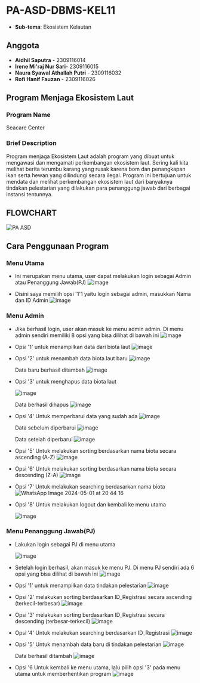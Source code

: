 # PA-ASD-DBMS-KEL11
* **Sub-tema**: Ekosistem Kelautan
## Anggota
* **Aidhil Saputra** - 2309116014
* **Irene Mi'raj Nur Sari**- 2309116015
* **Naura Syawal Athallah Putri** - 2309116032
* **Rofi Hanif Fauzan** - 2309116026

## Program Menjaga Ekosistem Laut
### Program Name
Seacare Center
### Brief Description
Program menjaga Ekosistem Laut adalah program yang dibuat untuk mengawasi dan mengamati perkembangan ekosistem laut. Sering kali kita melihat berita terumbu karang yang rusak karena bom dan penangkapan ikan serta hewan yang dilindungi secara ilegal. Program ini bertujuan untuk mendata dan melihat perkembangan ekosistem laut dari banyaknya tindakan pelestarian yang dilakukan para penanggung jawab dari berbagai instansi tentunnya. 
## FLOWCHART
![PA ASD](https://github.com/PA-A23-KELOMPOK-11/PA-ASD-DBMS-KEL11/assets/144671469/83163775-e027-4314-af27-5a21ca9facdd)


## Cara Penggunaan Program
### Menu Utama
* Ini merupakan menu utama, user dapat melakukan login sebagai Admin atau Penanggung Jawab(PJ)
  ![image](https://github.com/PA-A23-KELOMPOK-11/PA-ASD-DBMS-KEL11/assets/144798359/3c56880a-ba0f-4d8d-8341-5ef2f94a5111)
  
* Disini saya memilih opsi '1'1 yaitu login sebagai admin, masukkan Nama dan ID Admin
  ![image](https://github.com/PA-A23-KELOMPOK-11/PA-ASD-DBMS-KEL11/assets/144798359/f6c0ea49-9060-49fe-8495-0eb2bff1a5e4)

### Menu Admin
* Jika berhasil login, user akan masuk ke menu admin admin. Di menu admin sendiri memiliki 8 opsi yang bisa dilihat di bawah ini
  ![image](https://github.com/PA-A23-KELOMPOK-11/PA-ASD-DBMS-KEL11/assets/144798359/d5c97efb-2c2b-4413-8d49-152605467f41)

* Opsi '1' untuk menampilkan data dari biota laut
  ![image](https://github.com/PA-A23-KELOMPOK-11/PA-ASD-DBMS-KEL11/assets/144798359/bb64edcf-63f9-4ffe-ac88-b76eff1c4511)

* Opsi '2' untuk menambah data biota laut baru
  ![image](https://github.com/PA-A23-KELOMPOK-11/PA-ASD-DBMS-KEL11/assets/144798359/9a859435-68eb-45c5-9d16-29538ffa5b5c)
  
  Data baru berhasil ditambah
  ![image](https://github.com/PA-A23-KELOMPOK-11/PA-ASD-DBMS-KEL11/assets/144798359/e3329b64-c81e-4245-9d59-cf4c28fbbd3f)

* Opsi '3' untuk menghapus data biota laut
  
  ![image](https://github.com/PA-A23-KELOMPOK-11/PA-ASD-DBMS-KEL11/assets/144798359/97768033-61fa-4572-b3cb-7884592916e2)

  Data berhasil dihapus
  ![image](https://github.com/PA-A23-KELOMPOK-11/PA-ASD-DBMS-KEL11/assets/144798359/0455eae3-ce31-4fa7-9214-fe93abaeabcd)

* Opsi '4' Untuk memperbarui data yang sudah ada
  ![image](https://github.com/PA-A23-KELOMPOK-11/PA-ASD-DBMS-KEL11/assets/144798359/6e174ee5-b76a-47c1-aaba-677d0b510bd8)

  Data sebelum diperbarui
  ![image](https://github.com/PA-A23-KELOMPOK-11/PA-ASD-DBMS-KEL11/assets/144798359/a54c221e-a3c5-454b-ae22-346acbea7ad7)

  Data setelah diperbarui
  ![image](https://github.com/PA-A23-KELOMPOK-11/PA-ASD-DBMS-KEL11/assets/144798359/be81ab70-04c1-4931-aa58-631f740ae8ac)

* Opsi '5' Untuk melakukan sorting berdasarkan nama biota secara ascending (A-Z)
  ![image](https://github.com/PA-A23-KELOMPOK-11/PA-ASD-DBMS-KEL11/assets/144798359/0e919598-752f-4312-a481-2d7c449aa3b6)

* Opsi '6' Untuk melakukan sorting berdasarkan nama biota secara descending (Z-A)
  ![image](https://github.com/PA-A23-KELOMPOK-11/PA-ASD-DBMS-KEL11/assets/144798359/f8def990-274d-4826-a633-1a8fb83805b1)

* Opsi '7' Untuk melakukan searching berdasarkan nama biota
  ![WhatsApp Image 2024-05-01 at 20 44 16](https://github.com/PA-A23-KELOMPOK-11/PA-ASD-DBMS-KEL11/assets/144798359/b66e5595-aecb-421b-a69c-294f933d298b)

* Opsi '8' Untuk melakukan logout dan kembali ke menu utama

  ![image](https://github.com/PA-A23-KELOMPOK-11/PA-ASD-DBMS-KEL11/assets/144798359/d8a8b15c-5d21-4005-82bd-f44ebe1f3f81)

### Menu Penanggung Jawab(PJ)

* Lakukan login sebagai PJ di menu utama
  
  ![image](https://github.com/PA-A23-KELOMPOK-11/PA-ASD-DBMS-KEL11/assets/144798359/a2b43f6b-9d9b-4642-8655-2cc98374e977)

* Setelah login berhasil, akan masuk ke menu PJ. Di menu PJ sendiri ada 6 opsi yang bisa dilihat di bawah ini
  ![image](https://github.com/PA-A23-KELOMPOK-11/PA-ASD-DBMS-KEL11/assets/144798359/8380f694-0794-49b0-9c78-40a22eb60206)

* Opsi '1' untuk menampilkan data tindakan pelestarian
  ![image](https://github.com/PA-A23-KELOMPOK-11/PA-ASD-DBMS-KEL11/assets/144798359/2d099f90-2825-4ec5-b632-2fa09626dc90)

* Opsi '2' melakukan sorting berdasarkan ID_Registrasi secara ascending (terkecil-terbesar)
  ![image](https://github.com/PA-A23-KELOMPOK-11/PA-ASD-DBMS-KEL11/assets/144798359/f3d1c9ee-e085-40f1-9a0b-5ea69e2ddd0c)

* Opsi '3' melakukan sorting berdasarkan ID_Registrasi secara descending (terbesar-terkecil)
  ![image](https://github.com/PA-A23-KELOMPOK-11/PA-ASD-DBMS-KEL11/assets/144798359/0075d233-97a9-4d38-be17-c10be6294d17)

* Opsi '4' Untuk melakukan searching berdasarkan ID_Registrasi
  ![image](https://github.com/PA-A23-KELOMPOK-11/PA-ASD-DBMS-KEL11/assets/144798359/6caba6a5-9a7a-4cae-9c4c-9df9c7a96ea5)

* Opsi '5' Untuk menambah data baru di tindakan pelestarian
  ![image](https://github.com/PA-A23-KELOMPOK-11/PA-ASD-DBMS-KEL11/assets/144798359/3358f3fe-a730-4c19-9d9c-45029f19264b)

  Data berhasil ditambah
  ![image](https://github.com/PA-A23-KELOMPOK-11/PA-ASD-DBMS-KEL11/assets/144798359/5b52b31f-67c5-439f-8ac9-148298c25301)

* Opsi '6 Untuk kembali ke menu utama, lalu pilih opsi '3' pada menu utama untuk memberhentikan program
  ![image](https://github.com/PA-A23-KELOMPOK-11/PA-ASD-DBMS-KEL11/assets/144798359/36c7a40b-7ea5-44fc-af70-e287dd4a85e7)












  



